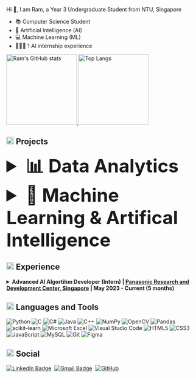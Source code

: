 Hi 👋,  I am Ram, a Year 3 Undergraduate Student from NTU, Singapore
- 📚 Computer Science Student
- 🤖 Artificial Intelligence (AI)
- 💻 Machine Learning (ML)
- 👨🏻‍💻 1 AI internship experience

<!---
r4mp4g3r/r4mp4g3r is a ✨ special ✨ repository because its `README.md` (this file) appears on your GitHub profile.
You can click the Preview link to take a look at your changes.
--->

[<img src="https://github-readme-stats.vercel.app/api?username=r4mp4g3r&count_private=true&show_icons=true&include_all_commits=true&role=OWNER,ORGANIZATION_MEMBER,COLLABORATOR" alt="Ram's GitHub stats" height="185px" /> <img src="https://github-readme-stats-one-bice.vercel.app/api/top-langs/?username=r4mp4g3r&layout=compact&langs_count=8&role=OWNER,COLLABORATOR&hide=jupyter%20notebook" alt="Top Langs" height="185px" />](https://github.com/r4mp4g3r#gh-light-mode-only)


## <img src="https://user-images.githubusercontent.com/59118459/169634505-a0855753-58ab-4367-96a7-4976041e21f6.gif" alt="nkoRave" width="20px" height="20px"/> Projects

<details>
  <summary style="font-size: 3rem; font-weight: bold">📊 Data Analytics </summary>
  <ul>
  <li><a href="https://github.com/r4mp4g3r/Brain_Tumor_Detection" alt="TumourDiagnosis">r4mp4g3r/Brain_Tumor_Detection</a>: Based on the Tumours Dataset, one can diagnose if a person has Brain cancer with a 98% accuracy</li>
 </ul>
</details>

<details>
  <summary style="font-size: 3rem; font-weight: bold">🤖 Machine Learning & Artifical Intelligence</summary>
  <ul>
    <li><a href= "https://github.com/r4mp4g3r/babygenic" alt="Babygenic">r4mp4g3r/BabyGenic</a>: Helped with training the model that converts real-life images into baby photos using AI. Helped with redesigning the UI</li>
    <li><a href="https://github.com/r4mp4g3r/TextSummariser" alt="TextSummariser">r4mp4g3r/TextSummariser</a>: Created a simple code that uses BART tokenizer to read through a given input text and it outputs a summary of it. Bart uses a standard seq2seq/machine translation architecture with a bidirectional encoder (like BERT) and a left-to-right decoder (like GPT).
  </ul>
</details>

## <img src="https://user-images.githubusercontent.com/59118459/169634429-3f826467-8740-42d8-ab8b-1857cd405fd9.gif" alt="BugcatWork" width="20px" height="20px"/> Experience


<details>
  <summary><b> Advanced AI Algortihm Developer (Intern) | <a href="https://research.sg.panasonic.com" target="_blank">Panasonic Research and Development Center, Singapore</a> | May 2023 - Current (5 months) </b></summary>
  <dl>
   <br/>
   
      📚 𝗧𝗲𝗰𝗵 𝗦𝘁𝗮𝗰𝗸:
      - Python, C, C++, html, JavaScript
      
  </dl>
</details>

## <img src="https://user-images.githubusercontent.com/59118459/169634580-cf0d3886-3703-4ab7-8b28-f4aa869541a2.gif" alt="BunnyStudyRead" width="20px" height="20px"/> Languages and Tools

![Python](https://img.shields.io/badge/Python-3670A0?style=flat-square&logo=python&logoColor=ffdd54)
![C](https://img.shields.io/badge/C-%2300599C.svg?style=flat-square&logo=c&logoColor=white)
![C#](https://img.shields.io/badge/C%23-%23239120.svg?style=flat-square&logo=c-sharp&logoColor=white)
![Java](https://img.shields.io/badge/Java-%23ED8B00.svg?style=flat-square&logo=java&logoColor=white)
![C++](https://img.shields.io/badge/C++-%2300599C.svg?style=flat-square&logo=c%2B%2B&logoColor=white)
![NumPy](https://img.shields.io/badge/numpy-%23013243.svg?style=flat-square&logo=numpy&logoColor=white)
![OpenCV](https://img.shields.io/badge/opencv-%23white.svg?style=flat-square&logo=opencv&logoColor=white)
![Pandas](https://img.shields.io/badge/pandas-%23150458.svg?style=flat-square&logo=pandas&logoColor=white)
![scikit-learn](https://img.shields.io/badge/scikit--learn-%23F7931E.svg?style=flat-square&logo=scikit-learn&logoColor=white)
![Microsoft Excel](https://img.shields.io/badge/Microsoft_Excel-217346?style=flat-square&logo=microsoft-excel&logoColor=white)
![Visual Studio Code](https://img.shields.io/badge/Visual%20Studio%20Code-0078d7.svg?style=flat-square&logo=visual-studio-code&logoColor=white)
![HTML5](https://img.shields.io/badge/-HTML5-%23E34F26.svg?style=flat-square&logo=html5&logoColor=white)
![CSS3](https://img.shields.io/badge/-CSS3-%231572B6.svg?style=flat-square&logo=css3&logoColor=white)
![JavaScript](https://img.shields.io/badge/-JavaScript-%23F7DF1C?style=flat-square&logo=javascript&logoColor=000000&labelColor=%23F7DF1C&color=%23FFCE5A)
![MySQL](https://img.shields.io/badge/MySQL-5ac4f2?style=flat-square&logo=mysql&logoColor=darkblue)
![Git](https://img.shields.io/badge/-Git-%23F05033.svg?style=flat-square&logo=git&logoColor=white)
![Figma](https://img.shields.io/badge/-Figma-%23F24E1E.svg?style=flat-square&logo=figma&logoColor=white)


## <img src="https://user-images.githubusercontent.com/59118459/193049628-b56bba85-b2da-4d04-8bd1-7f79ea015feb.gif" alt="mewheart" width="20px" height="20px" /> Social

[![LinkedIn Badge](https://img.shields.io/badge/-Pachigulla_Ramtej-blue?style=flat-square&logo=Linkedin&logoColor=white&link=https://www.linkedin.com/in/pachigulla-ramtej/)](https://www.linkedin.com/in/pachigulla-ramtej/)&nbsp;
[![Gmail Badge](https://img.shields.io/badge/-RAMTEJ001@e.ntu.edu.sg-blue?style=flat-square&logo=microsoftoutlook&logoColor=white)](mailto:RAMTEJ001@e.ntu.edu.sg)&nbsp;
[![GitHub](https://img.shields.io/github/followers/r4mp4g3r?style=social&label=Follow)](https://github.com/r4mp4g3r)


</p>
